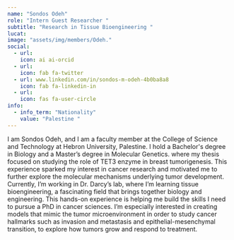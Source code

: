 ```yaml
---
name: "Sondos Odeh"
role: "Intern Guest Researcher "
subtitle: "Research in Tissue Bioengineering "
lucat: 
image: "assets/img/members/Odeh."
social:
  - url: 
    icon: ai ai-orcid
  - url: 
    icon: fab fa-twitter
  - url: www.linkedin.com/in/sondos-m-odeh-4b0ba8a8
    icon: fab fa-linkedin-in
  - url: 
    icon: fas fa-user-circle
info:
  - info_term: "Nationality"
    value: "Palestine "
---
```

I am Sondos Odeh, and I am a faculty member at the College of Science and Technology at Hebron University, Palestine. I hold a Bachelor's degree in Biology and a Master’s degree in Molecular Genetics. where my thesis focused on studying the role of TET3 enzyme in breast tumorigenesis. This experience sparked my interest in cancer research and motivated me to further explore the molecular mechanisms underlying tumor development. Currently, I’m working in Dr. Darcy’s lab, where I’m learning tissue bioengineering, a fascinating field that brings together biology and engineering. This hands-on experience is helping me build the skills I need to pursue a PhD in cancer sciences. I’m especially interested in creating models that mimic the tumor microenvironment in order to study cancer hallmarks such as invasion and metastasis and epithelial-mesenchymal transition, to explore how tumors grow and respond to treatment.  
